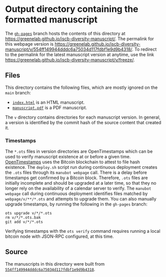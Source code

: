 # Output directory containing the formatted manuscript

The [`gh-pages`](https://github.com/greenelab/iscb-diversity-manuscript/tree/gh-pages) branch hosts the contents of this directory at <https://greenelab.github.io/iscb-diversity-manuscript/>.
The permalink for this webpage version is <https://greenelab.github.io/iscb-diversity-manuscript/v/554ff149944dddc6a75034d117fdbf1e9d9b4318/>.
To redirect to the permalink for the latest manuscript version at anytime, use the link <https://greenelab.github.io/iscb-diversity-manuscript/v/freeze/>.

## Files

This directory contains the following files, which are mostly ignored on the `main` branch:

+ [`index.html`](index.html) is an HTML manuscript.
+ [`manuscript.pdf`](manuscript.pdf) is a PDF manuscript.

The `v` directory contains directories for each manuscript version.
In general, a version is identified by the commit hash of the source content that created it.

### Timestamps

The `*.ots` files in version directories are OpenTimestamps which can be used to verify manuscript existence at or before a given time.
[OpenTimestamps](https://opentimestamps.org/) uses the Bitcoin blockchain to attest to file hash existence.
The `deploy.sh` script run during continuous deployment creates the `.ots` files through its `manubot webpage` call.
There is a delay before timestamps get confirmed by a Bitcoin block.
Therefore, `.ots` files are initially incomplete and should be upgraded at a later time, so that they no longer rely on the availability of a calendar server to verify.
The `manubot webpage` call during continuous deployment identifies files matched by `webpage/v/**/*.ots` and attempts to upgrade them.
You can also manually upgrade timestamps, by running the following in the `gh-pages` branch:

```shell
ots upgrade v/*/*.ots
rm v/*/*.ots.bak
git add v/*/*.ots
```

Verifying timestamps with the `ots verify` command requires running a local bitcoin node with JSON-RPC configured, at this time.

## Source

The manuscripts in this directory were built from
[`554ff149944dddc6a75034d117fdbf1e9d9b4318`](https://github.com/greenelab/iscb-diversity-manuscript/commit/554ff149944dddc6a75034d117fdbf1e9d9b4318).
